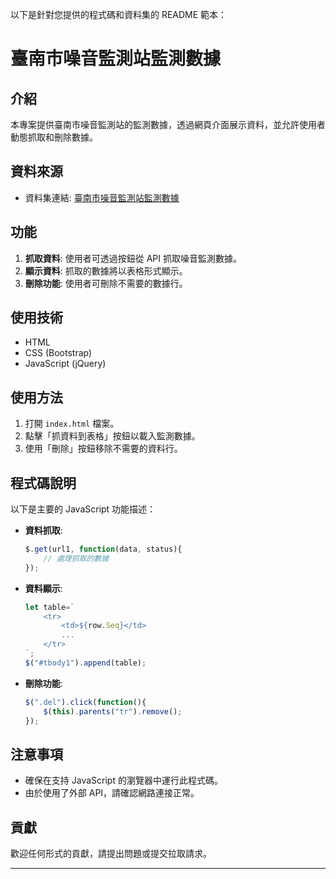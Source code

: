 以下是針對您提供的程式碼和資料集的 README 範本：

# 臺南市噪音監測站監測數據

## 介紹
本專案提供臺南市噪音監測站的監測數據，透過網頁介面展示資料，並允許使用者動態抓取和刪除數據。

## 資料來源
- 資料集連結: [臺南市噪音監測站監測數據](https://data.gov.tw/dataset/101813)

## 功能
1. **抓取資料**: 使用者可透過按鈕從 API 抓取噪音監測數據。
2. **顯示資料**: 抓取的數據將以表格形式顯示。
3. **刪除功能**: 使用者可刪除不需要的數據行。

## 使用技術
- HTML
- CSS (Bootstrap)
- JavaScript (jQuery)

## 使用方法
1. 打開 `index.html` 檔案。
2. 點擊「抓資料到表格」按鈕以載入監測數據。
3. 使用「刪除」按鈕移除不需要的資料行。

## 程式碼說明
以下是主要的 JavaScript 功能描述：
- **資料抓取**:
  ```javascript
  $.get(url1, function(data, status){   
      // 處理抓取的數據
  });
  ```
- **資料顯示**:
  ```javascript
  let table=`
      <tr>
          <td>${row.Seq}</td>
          ...
      </tr>
  `;
  $("#tbody1").append(table);
  ```
- **刪除功能**:
  ```javascript
  $(".del").click(function(){ 
      $(this).parents("tr").remove();
  });
  ```

## 注意事項
- 確保在支持 JavaScript 的瀏覽器中運行此程式碼。
- 由於使用了外部 API，請確認網路連接正常。

## 貢獻
歡迎任何形式的貢獻，請提出問題或提交拉取請求。

---

